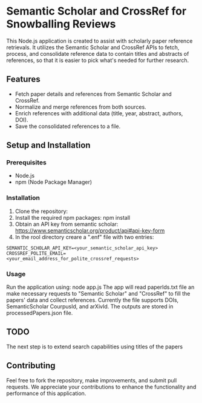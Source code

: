 # Semantic Scholar and CrossRef for Snowballing Reviews

This Node.js application is created to assist with scholarly paper reference retrievals. It utilizes the Semantic Scholar and CrossRef APIs to fetch, process, and consolidate reference data to contain titles and abstracts of references, so that it is easier to pick what's needed for further research.

## Features

- Fetch paper details and references from Semantic Scholar and CrossRef.
- Normalize and merge references from both sources.
- Enrich references with additional data (title, year, abstract, authors, DOI).
- Save the consolidated references to a file.

## Setup and Installation

### Prerequisites

- Node.js
- npm (Node Package Manager)

### Installation

1. Clone the repository:
2. Install the required npm packages: npm install
3. Obtain an API key from semantic scholar: https://www.semanticscholar.org/product/api#api-key-form
4. In the rool directory creare a ".enf" file with two entries:
```
SEMANTIC_SCHOLAR_API_KEY=<your_semantic_scholar_api_key>
CROSSREF_POLITE_EMAIL=<your_email_address_for_polite_crossref_requests>
```

### Usage

Run the application using: node app.js
The app will read paperIds.txt file an make necessary requests to "Semantic Scholar" and "CrossRef" to fill the papers' data and collect references. Currently the file supports DOIs, SemanticScholar CourpusId, and arXivId.
The outputs are stored in processedPapers.json file.

## TODO
The next step is to extend search capabilities using titles of the papers


## Contributing

Feel free to fork the repository, make improvements, and submit pull requests. We appreciate your contributions to enhance the functionality and performance of this application.
